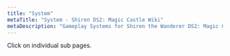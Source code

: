 ```yaml
---
title: "System"
metaTitle: "System - Shiren DS2: Magic Castle Wiki"
metaDescription: "Gameplay Systems for Shiren the Wanderer DS2: Magic Castle of the Desert."
---
```


Click on individual sub pages.
